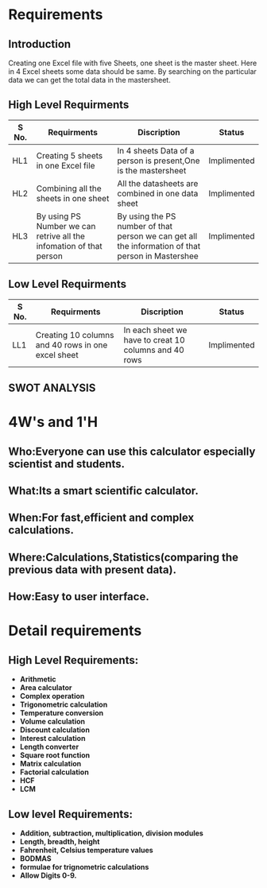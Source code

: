 # Requirements
## Introduction
Creating one Excel file with five Sheets, one sheet is the master sheet. Here in 4 Excel sheets some data should be same. By searching on the particular data we can get the total data in the mastersheet.



## High Level Requirments 

S No. | Requirments|    Discription    | Status 
-------|---------|----------------|----------------
HL1 |Creating 5 sheets in one Excel file | In 4 sheets Data of a person is present,One is the mastersheet | Implimented
HL2 |Combining all the sheets in one sheet | All the datasheets are combined in one data sheet  | Implimented
HL3 |By using PS Number we can retrive all the infomation of that person | By using the PS number of that person we can get all the information of that person in Mastershee| Implimented
 


## Low Level Requirments 

S No. | Requirments|    Discription    | Status 
-------|---------|----------------|----------------
LL1 |Creating 10 columns and 40 rows in one excel sheet |In each sheet we have to creat 10 columns and 40 rows | Implimented

 
## SWOT ANALYSIS

# 4W&#39;s and 1&#39;H

## Who:Everyone can use this calculator especially scientist and students.

## What:Its a smart scientific calculator.

## When:For fast,efficient and complex calculations.

## Where:Calculations,Statistics(comparing the previous data with present data). 

## How:Easy to user interface.
# Detail requirements
## High Level Requirements: 
- **Arithmetic**
- **Area calculator**
- **Complex operation**
- **Trigonometric calculation**
- **Temperature conversion**
- **Volume calculation**
- **Discount calculation**
- **Interest calculation**
- **Length converter**
- **Square root function**
- **Matrix calculation**
- **Factorial calculation**
- **HCF**
- **LCM**


##  Low level Requirements:
- **Addition, subtraction, multiplication, division modules**
- **Length, breadth, height**
- **Fahrenheit, Celsius temperature values**
- **BODMAS**
- **formulae for trignometric calculations**
- **Allow Digits 0-9.**
